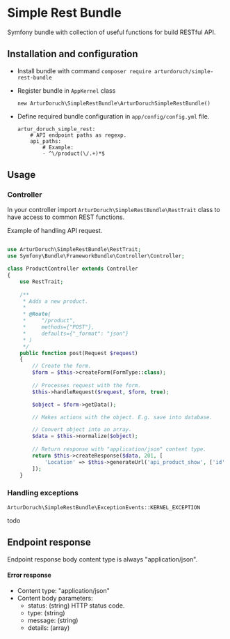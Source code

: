 # Simple Rest Bundle

Symfony bundle with collection of useful functions for build RESTful API.

## Installation and configuration

 - Install bundle with command `composer require arturdoruch/simple-rest-bundle`
 - Register bundle in `AppKernel` class
 
    `new ArturDoruch\SimpleRestBundle\ArturDoruchSimpleRestBundle()`

 - Define required bundle configuration in `app/config/config.yml` file. 
 
    ```
    artur_doruch_simple_rest:
        # API endpoint paths as regexp. 
        api_paths:
            # Example:
            - ^\/product(\/.+)*$
    ````

## Usage

### Controller

In your controller import `ArturDoruch\SimpleRestBundle\RestTrait` class
 to have access to common REST functions.
 
 
Example of handling API request.
 
```php 

use ArturDoruch\SimpleRestBundle\RestTrait;
use Symfony\Bundle\FrameworkBundle\Controller\Controller;

class ProductController extends Controller
{
    use RestTrait; 
    
    /**
     * Adds a new product.
     *
     * @Route(
     *     "/product",
     *     methods={"POST"},
     *     defaults={"_format": "json"}
     * )
     */
    public function post(Request $request)
    {
        // Create the form.
        $form = $this->createForm(FormType::class);
        
        // Processes request with the form.
        $this->handleRequest($request, $form, true);

        $object = $form->getData();       

        // Makes actions with the object. E.g. save into database.

        // Convert object into an array.
        $data = $this->normalize($object);        
               
        // Return response with "application/json" content type.        
        return $this->createResponse($data, 201, [
            'Location' => $this->generateUrl('api_product_show', ['id' => $object->getId()])
        ]);
    }      
```

### Handling exceptions

`ArturDoruch\SimpleRestBundle\ExceptionEvents::KERNEL_EXCEPTION`

todo     

## Endpoint response

Endpoint response body content type is always "application/json".

#### Error response

  - Content type: "application/json"
  - Content body parameters:
     - status: (string) HTTP status code.
     - type: (string)
     - message: (string)
     - details: (array)